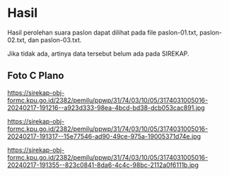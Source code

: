 # Hasil

Hasil perolehan suara paslon dapat dilihat pada file paslon-01.txt, paslon-02.txt, dan paslon-03.txt.

Jika tidak ada, artinya data tersebut belum ada pada SIREKAP.

## Foto C Plano

https://sirekap-obj-formc.kpu.go.id/2382/pemilu/ppwp/31/74/03/10/05/3174031005016-20240217-191216--a923d333-98ea-4bcd-bd38-dcb053cac891.jpg

https://sirekap-obj-formc.kpu.go.id/2382/pemilu/ppwp/31/74/03/10/05/3174031005016-20240217-191317--15e77546-ad90-49ce-975a-19005371d74e.jpg

https://sirekap-obj-formc.kpu.go.id/2382/pemilu/ppwp/31/74/03/10/05/3174031005016-20240217-191355--823c0841-8da6-4c4c-98bc-2112a0f6111b.jpg
